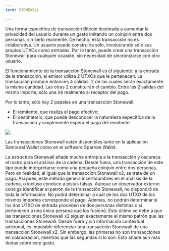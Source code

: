 ```yaml
---
term: STONEWALL

---
```

Una forma específica de transacción Bitcoin destinada a aumentar la privacidad del usuario durante un gasto imitando un coinjoin entre dos personas, sin serlo realmente. De hecho, esta transacción no es colaborativa. Un usuario puede construirla solo, involucrando sólo sus propios UTXOs como entradas. Por lo tanto, puede crear una transacción Stonewall para cualquier ocasión, sin necesidad de sincronizarse con otro usuario.

El funcionamiento de la transacción Stonewall es el siguiente: a la entrada de la transacción, el emisor utiliza 2 UTXOs que le pertenecen. La transacción produce entonces 4 salidas, 2 de las cuales serán exactamente la misma cantidad. Las otras 2 constituirán el cambio. Entre las 2 salidas del mismo importe, sólo una irá realmente al receptor del pago.

Por lo tanto, sólo hay 2 papeles en una transacción Stonewall:


- El remitente, que realiza el pago efectivo;
- El destinatario, que puede desconocer la naturaleza específica de la transacción y simplemente espera el pago del remitente.

![](../../dictionnaire/assets/33.webp)

Las transacciones Stonewall están disponibles tanto en la aplicación Samourai Wallet como en el software Sparrow Wallet.

La estructura Stonewall añade mucha entropía a la transacción y oscurece el rastro para el análisis de la cadena. Desde fuera, una transacción de este tipo puede interpretarse como una pequeña coinjoin entre dos personas. Pero en realidad, al igual que la transacción Stonewall x2, se trata de un pago. Así pues, este método genera incertidumbres en el análisis de la cadena, o incluso conduce a pistas falsas. Aunque un observador externo consiga identificar el patrón de la transacción Stonewall, no dispondrá de toda la información. No podrá determinar a cuál de los dos UTXO de los mismos importes corresponde el pago. Además, no podrán determinar si los dos UTXO de entrada proceden de dos personas distintas o si pertenecen a una única persona que los fusionó. Esto último se debe a que las transacciones Stonewall x2 siguen exactamente el mismo patrón que las transacciones Stonewall. Desde fuera y sin información contextual adicional, es imposible diferenciar una transacción Stonewall de una transacción Stonewall x2. Sin embargo, las primeras no son transacciones en colaboración, mientras que las segundas sí lo son. Esto añade aún más dudas sobre este gasto.